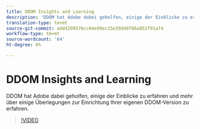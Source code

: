 ```yaml
---
title: DDOM Insights and Learning
description: 'DDOM hat Adobe dabei geholfen, einige der Einblicke zu erfahren und mehr über einige Überlegungen zur Einrichtung Ihrer eigenen DDOM-Version zu erfahren. '
translation-type: tm+mt
source-git-commit: add4209576cc04e99ec15e39d40706a852f91af4
workflow-type: tm+mt
source-wordcount: '64'
ht-degree: 0%

---
```



# DDOM Insights and Learning

DDOM hat Adobe dabei geholfen, einige der Einblicke zu erfahren und mehr über einige Überlegungen zur Einrichtung Ihrer eigenen DDOM-Version zu erfahren.

>[!VIDEO](https://video.tv.adobe.com/v/41693)
